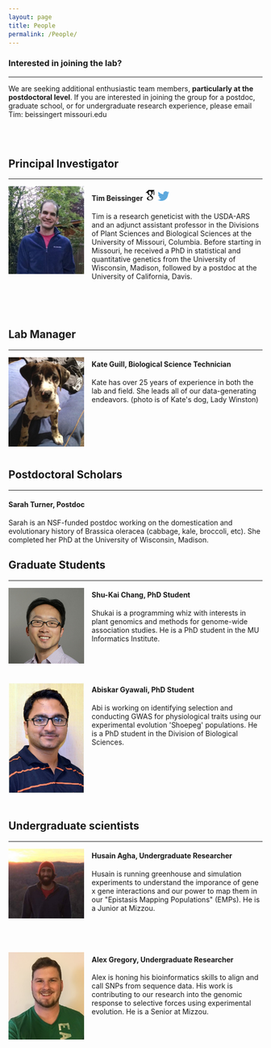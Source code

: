 ```yaml
---
layout: page
title: People
permalink: /People/
---
```


### Interested in joining the lab?
----------------------------------------
We are seeking additional enthusiastic team members, **particularly at the postdoctoral level**. If you are interested in joining the group for a postdoc, graduate school, or for undergraduate research experience, please email Tim: beissingert <at> missouri.edu

<br/>
<br/>


## Principal Investigator
----------------------------------------

<div style="float: left; padding-right: 15px">
    <a href="http://beissingerlab.github.io/img/IronMan.jpg"><img src="/img/Tim.jpg" alt="Tim Beissinger" title="Picture" width="150" border="0" onClick="_gaq.push(['_trackEvent', 'IMGs', 'Image', 'Ironman']);"></a>
</div>

#### Tim Beissinger <a href="http://scholar.google.com/citations?user=PHAEOXIAAAAJ&hl=en" target="_blank"><img src="/img/scholar.png" style="width: 23px;"></a> <a href="/docs/tbeissingerCV_publish.pdf" target="_blank"><i class="fa fa-file-text fa-md"></i></a> <a href="https://twitter.com/timbeissinger" target="_blank"><img src="/img/Twitter_logo_blue.png" style="width: 23px; border=10 px"></a>

Tim is a research geneticist with the USDA-ARS and an adjunct assistant professor in the Divisions of Plant Sciences and Biological Sciences at the University of Missouri, Columbia. Before starting in Missouri, he received a PhD in statistical and quantitative genetics from the University of Wisconsin, Madison, followed by a postdoc at the University of California, Davis.


<br><br><br>

## Lab Manager
----------------------------------------

<div style="float: left; padding-right: 15px">
    <a href="http://beissingerlab.github.io/img/ladyWinston.jpg"><img src="/img/ladyWinston.jpg" alt="Tim Beissinger" title="Picture" width="150" border="0"></a>
</div>

#### Kate Guill, Biological Science Technician
Kate has over 25 years of experience in both the lab and field. She leads all of our data-generating endeavors. (photo is of Kate's dog, Lady Winston)

<br><br><br><br><br>

## Postdoctoral Scholars
----------------------------------------

#### Sarah Turner, Postdoc
Sarah is an NSF-funded postdoc working on the domestication and evolutionary history of Brassica oleracea (cabbage, kale, broccoli, etc). She completed her PhD at the University of Wisconsin, Madison.

## Graduate Students
----------------------------------------


<div style="float: left; padding-right: 15px">
    <a href="http://beissingerlab.github.io/img/Shukai.jpg"><img src="/img/Shukai.jpg" title="Shukai" width="150" border="0"></a>
</div>

#### Shu-Kai Chang, PhD Student

Shukai is a programming whiz with interests in plant genomics and methods for genome-wide association studies. He is a PhD student in the MU Informatics Institute.

<br><br><br>

<div style="float: left; padding-right: 15px">
    <a href="http://beissingerlab.github.io/img/Abiskar.jpg"><img src="/img/Abiskar.jpg" title="Abiskar" width="150" border="0"></a>
</div>


#### Abiskar Gyawali, PhD Student

Abi is working on identifying selection and conducting GWAS for physiological traits using our experimental evolution 'Shoepeg' populations. He is a PhD student in the Division of Biological Sciences.

<br><br><br><br><br><br>


## Undergraduate scientists
----------------------------------------
<div style="float: left; padding-right: 15px">
    <a href="http://beissingerlab.github.io/img/Husain.jpg"><img src="/img/Husain.jpg" title="Husain" width="150" border="0"></a>
</div>



#### Husain Agha, Undergraduate Researcher

Husain is running greenhouse and simulation experiments to understand the imporance of  gene x gene interactions and our power to map them in our "Epistasis Mapping Populations" (EMPs).  He is a Junior at Mizzou.


<br><br><br>

<div style="float: left; padding-right: 15px">
    <a href="http://beissingerlab.github.io/img/Alex.jpg"><img src="/img/Alex.jpg" title="Alex" width="150" border="0"></a>
</div>


#### Alex Gregory, Undergraduate Researcher

Alex is honing his bioinformatics skills to align and call SNPs from sequence data. His work is contributing to our research into the genomic response to selective forces using experimental evolution. He is a Senior at Mizzou.

